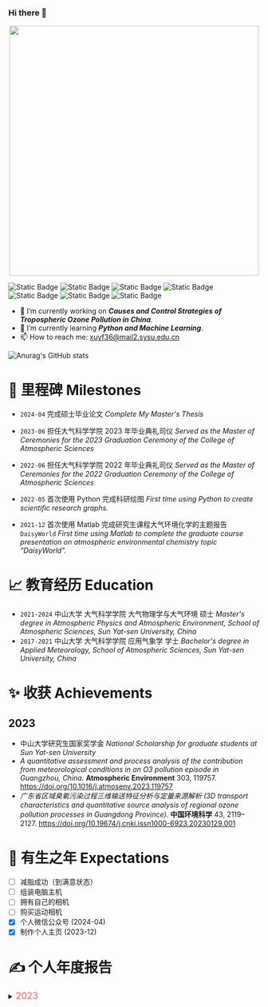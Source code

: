 ### Hi there 👋

<!--
**Iphisxu/Iphisxu** is a ✨ _special_ ✨ repository because its `README.md` (this file) appears on your GitHub profile.

Here are some ideas to get you started:

- 🔭 I’m currently working on ...
- 🌱 I’m currently learning ...
- 👯 I’m looking to collaborate on ...
- 🤔 I’m looking for help with ...
- 💬 Ask me about ...
- 📫 How to reach me: ...
- 😄 Pronouns: ...
- ⚡ Fun fact: ...
-->

<!-- Picture: Hello I'm Evan -->
<div align="center"> <img src="https://picgo-evan.oss-cn-guangzhou.aliyuncs.com/img/202312251523104.png" width = 500 /> </div>

<!-- badge
https://shields.io/badges
 -->

![Static Badge](https://img.shields.io/badge/Atmospheric-Environment-blue)  ![Static Badge](https://img.shields.io/badge/CMAQ-5.3-blue)  ![Static Badge](https://img.shields.io/badge/WRF-3.9-blue)
![Static Badge](https://img.shields.io/badge/Python-3.10-orange)  ![Static Badge](https://img.shields.io/badge/VS_Code--orange)  ![Static Badge](https://img.shields.io/badge/Zotero--orange)  ![Static Badge](https://img.shields.io/badge/Obsidian--orange)


- 🔭 I’m currently working on ***Causes and Control Strategies of Tropospheric Ozone Pollution in China***.
- 🌱 I’m currently learning ***Python and Machine Learning***.
- 📫 How to reach me: xuyf36@mail2.sysu.edu.cn

![Anurag's GitHub stats](https://github-readme-stats.vercel.app/api?username=Iphisxu&show_icons=true&theme=ambient_gradient)

# 🚩 里程碑 Milestones
<!-- 
记录我取得的一些有意思的进步
 -->
* `2024-04`
完成硕士毕业论文
*Complete My Master's Thesis*

* `2023-06`
担任大气科学学院 2023 年毕业典礼司仪
*Served as the Master of Ceremonies for the 2023 Graduation Ceremony of the College of Atmospheric Sciences*

* `2022-06`
担任大气科学学院 2022 年毕业典礼司仪
*Served as the Master of Ceremonies for the 2022 Graduation Ceremony of the College of Atmospheric Sciences*

* `2022-05`
首次使用 Python 完成科研绘图
*First time using Python to create scientific research graphs.*

* `2021-12`
首次使用 Matlab 完成研究生课程大气环境化学的主题报告`DaisyWorld`
*First time using Matlab to complete the graduate course presentation on atmospheric environmental chemistry topic "DaisyWorld".*


# 📈 教育经历 Education 

* `2021-2024`
中山大学 大气科学学院 大气物理学与大气环境 硕士
*Master's degree in Atmospheric Physics and Atmospheric Environment, School of Atmospheric Sciences, Sun Yat-sen University, China*
* `2017-2021`
中山大学 大气科学学院 应用气象学 学士
*Bachelor's degree in Applied Meteorology, School of Atmospheric Sciences, Sun Yat-sen University, China*

# ✨ 收获 Achievements
<!-- 
记录我取得的成绩
 -->
## 2023
* 中山大学研究生国家奖学金
*National Scholarship for graduate students at Sun Yat-sen University*
* *A quantitative assessment and process analysis of the contribution from meteorological conditions in an O3 pollution episode in Guangzhou, China.* **Atmospheric Environment** 303, 119757. https://doi.org/10.1016/j.atmosenv.2023.119757
* *广东省区域臭氧污染过程三维输送特征分析与定量来源解析 (3D transport characteristics and quantitative source analysis of regional ozone pollution processes in Guangdong Province)*. **中国环境科学** 43, 2119–2127. https://doi.org/10.19674/j.cnki.issn1000-6923.20230129.001 

# 💖 有生之年 Expectations
<!-- 
记录我计划完成或希望实现的目标
 -->
- [ ] 减脂成功（到满意状态）
- [ ] 组装电脑主机
- [ ] 拥有自己的相机
- [ ] 购买运动相机
- [x] 个人微信公众号 (2024-04)
- [x] 制作个人主页 (2023-12)

# ✍ 个人年度报告
<!-- 
记录每年有趣的数据统计
<details> 
<summary><font size="4" color="#ff6666">年份</font></summary>

contents ...
</details>
 -->
<details> 
<summary><font size="4" color="#ff6666">2023</font></summary>

<div align="center"> <img src="https://picgo-evan.oss-cn-guangzhou.aliyuncs.com/img/202401121751002.png" width = 800 /> </div>
</details>